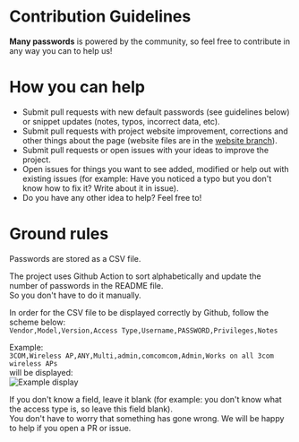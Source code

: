 # Contribution Guidelines

**Many passwords** is powered by the community, so feel free to contribute in any way you can to help us!

# How you can help

* Submit pull requests with new default passwords (see guidelines below) or snippet updates (notes, typos, incorrect data, etc).
* Submit pull requests with project website improvement, corrections and other things about the page (website files are in the [website branch](https://github.com/piechowiakmichal/many-passwords/tree/website)).
* Submit pull requests or open issues with your ideas to improve the project.
* Open issues for things you want to see added, modified or help out with existing issues (for example: Have you noticed a typo but you don't know how to fix it? Write about it in issue).
* Do you have any other idea to help? Feel free to!

# Ground rules

Passwords are stored as a CSV file.

The project uses Github Action to sort alphabetically and update the number of passwords in the README file.   
So you don't have to do it manually.  

In order for the CSV file to be displayed correctly by Github, follow the scheme below:  
```Vendor,Model,Version,Access Type,Username,PASSWORD,Privileges,Notes```

Example:  
```3COM,Wireless AP,ANY,Multi,admin,comcomcom,Admin,Works on all 3com wireless APs```  
will be displayed:  
![Example display](https://cdn.discordapp.com/attachments/574604364342231052/765893402176126976/unknown.png)

If you don't know a field, leave it blank (for example: you don't know what the access type is, so leave this field blank).  
You don't have to worry that something has gone wrong. We will be happy to help if you open a PR or issue.
